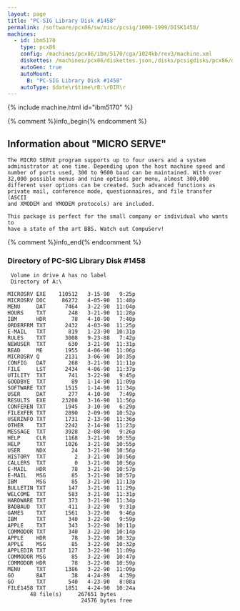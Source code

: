 ```yaml
---
layout: page
title: "PC-SIG Library Disk #1458"
permalink: /software/pcx86/sw/misc/pcsig/1000-1999/DISK1458/
machines:
  - id: ibm5170
    type: pcx86
    config: /machines/pcx86/ibm/5170/cga/1024kb/rev3/machine.xml
    diskettes: /machines/pcx86/diskettes.json,/disks/pcsigdisks/pcx86/diskettes.json
    autoGen: true
    autoMount:
      B: "PC-SIG Library Disk #1458"
    autoType: $date\r$time\rB:\rDIR\r
---
```


{% include machine.html id="ibm5170" %}

{% comment %}info_begin{% endcomment %}

## Information about "MICRO SERVE"

    The MICRO SERVE program supports up to four users and a system
    administrator at one time. Depending upon the host machine speed and
    number of ports used, 300 to 9600 baud can be maintained. With over
    32,000 possible menus and nine options per menu, almost 300,000
    different user options can be created. Such advanced functions as
    private mail, conference mode, questionnaires, and file transfer (ASCII
    and XMODEM and YMODEM protocols) are included.
    
    This package is perfect for the small company or individual who wants to
    have a state of the art BBS. Watch out CompuServ!
{% comment %}info_end{% endcomment %}


### Directory of PC-SIG Library Disk #1458

     Volume in drive A has no label
     Directory of A:\

    MICROSRV EXE    110512   3-15-90   9:25p
    MICROSRV DOC     86272   4-05-90  11:48p
    MENU     DAT      7464   3-22-90  11:04p
    HOURS    TXT       248   3-21-90  11:28p
    IBM      HDR        78   4-10-90   7:40p
    ORDERFRM TXT      2432   4-03-90  11:25p
    E-MAIL   TXT       819   1-23-90  10:31p
    RULES    TXT      3008   9-23-88   7:42p
    NEWUSER  TXT       630   3-21-90  11:31p
    READ     ME       1955   4-06-90  11:06p
    MICROSRV Q        2131   3-06-90  10:35p
    CONFIG   DAT       268   3-21-90  11:11p
    FILE     LST      2434   4-06-90  11:37p
    UTILITY  TXT       741   3-22-90   9:45p
    GOODBYE  TXT        89   1-14-90  11:09p
    SOFTWARE TXT      1515   1-14-90  11:34p
    USER     DAT       277   4-10-90   7:49p
    RESULTS  EXE     23208   3-16-90  11:56p
    CONFEREN TXT      1945   3-10-90   6:29p
    FILEXFER TXT      2890   2-09-90  10:52p
    USERINFO TXT      1731   2-13-90  11:36p
    OTHER    TXT      2242   2-14-90  11:23p
    MESSAGE  TXT      3928   2-08-90   9:26p
    HELP     CLR      1168   3-21-90  10:55p
    HELP     TXT      1026   3-21-90  10:55p
    USER     NDX        24   3-21-90  10:56p
    HISTORY  TXT         2   3-21-90  10:56p
    CALLERS  TXT         0   3-21-90  10:56p
    E-MAIL   HDR        78   3-21-90  10:57p
    E-MAIL   MSG        85   3-21-90  10:57p
    IBM      MSG        85   3-21-90  11:13p
    BULLETIN TXT       147   3-21-90  11:29p
    WELCOME  TXT       583   3-21-90  11:31p
    HARDWARE TXT       373   3-21-90  11:34p
    BADBAUD  TXT       411   3-22-90   9:31p
    GAMES    TXT      1561   3-22-90   9:46p
    IBM      TXT       340   3-22-90   9:59p
    APPLE    TXT       343   3-22-90  10:11p
    COMMODOR TXT       340   3-22-90  10:14p
    APPLE    HDR        78   3-22-90  10:32p
    APPLE    MSG        85   3-22-90  10:32p
    APPLEDIR TXT       127   3-22-90  11:09p
    COMMODOR MSG        85   3-22-90  10:47p
    COMMODOR HDR        78   3-22-90  10:59p
    MENU     TXT      1386   3-22-90  11:09p
    GO       BAT        38   4-24-89   4:39p
    GO       TXT       540   4-23-90   8:08a
    FILE1458 TXT      1851   4-24-90  10:24a
           48 file(s)     267651 bytes
                           24576 bytes free
